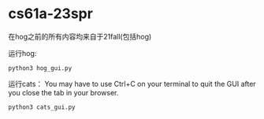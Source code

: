 # cs61a-23spr

在hog之前的所有内容均来自于21fall(包括hog)

运行hog:
```
python3 hog_gui.py
```
运行cats：
You may have to use Ctrl+C on your terminal to quit the GUI after you close the tab in your browser.
```
python3 cats_gui.py
```
